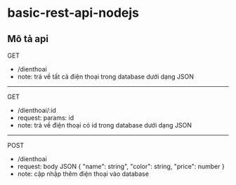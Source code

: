 # basic-rest-api-nodejs

## Mô tả api

GET

- /dienthoai
- note: trả về tất cả điện thoại trong database dưới dạng JSON

---

GET

- /dienthoai/:id
- request: params: id
- note: trả về điện thoại có id trong database dưới dạng JSON

---

POST

- /dienthoai
- request: body JSON
  {
  "name": string",
  "color": string,
  "price": number
  }
- note: cập nhập thêm điện thoại vào database
